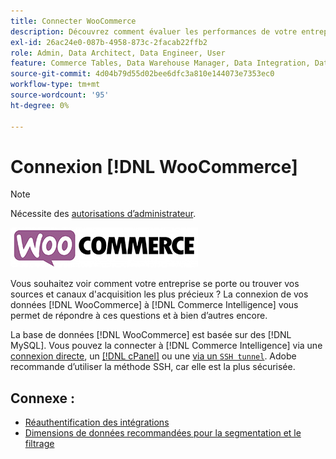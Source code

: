 ```yaml
---
title: Connecter WooCommerce
description: Découvrez comment évaluer les performances de votre entreprise ou comment trouver vos sources et canaux d’acquisition les plus précieux.
exl-id: 26ac24e0-087b-4958-873c-2facab22ffb2
role: Admin, Data Architect, Data Engineer, User
feature: Commerce Tables, Data Warehouse Manager, Data Integration, Data Import/Export
source-git-commit: 4d04b79d55d02bee6dfc3a810e144073e7353ec0
workflow-type: tm+mt
source-wordcount: '95'
ht-degree: 0%

---
```


# Connexion [!DNL WooCommerce]

>[!NOTE]
>
>Nécessite des [autorisations d’administrateur](../../../administrator/user-management/user-management.md).

![Logo WooCommerce](../../../assets/WooCommerce-Logo.jpg)

Vous souhaitez voir comment votre entreprise se porte ou trouver vos sources et canaux d&#39;acquisition les plus précieux ? La connexion de vos données [!DNL WooCommerce] à [!DNL Commerce Intelligence] vous permet de répondre à ces questions et à bien d’autres encore.

La base de données [!DNL WooCommerce] est basée sur des [!DNL MySQL]. Vous pouvez la connecter à [!DNL Commerce Intelligence] via une [connexion directe](../integrations/mysql-via-a-direct-connection.md), un [[!DNL cPanel]](../integrations/mysql-via-cpanel.md) ou une [via un `SSH tunnel`](../integrations/mysql-via-ssh-tunnel.md). Adobe recommande d’utiliser la méthode SSH, car elle est la plus sécurisée.

## Connexe :

* [Réauthentification des intégrations](https://experienceleague.adobe.com/docs/commerce-knowledge-base/kb/how-to/mbi-reauthenticating-integrations.html)
* [Dimensions de données recommandées pour la segmentation et le filtrage](../../../best-practices/segment-filter.md)
